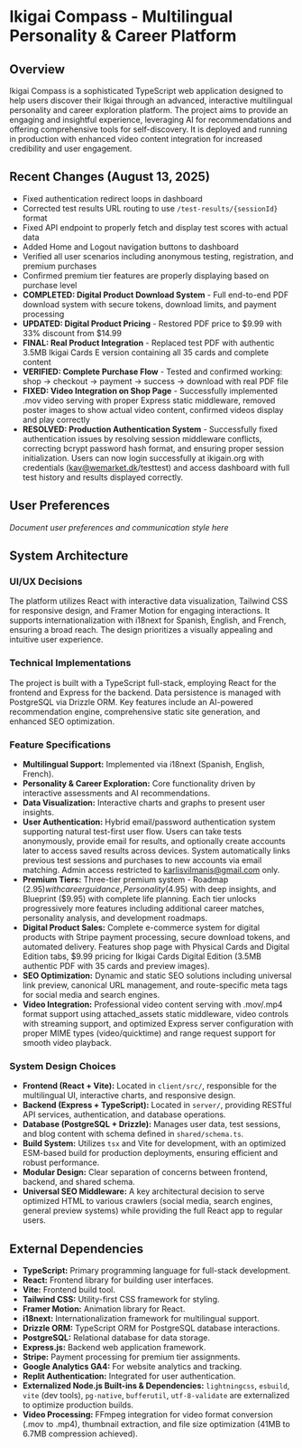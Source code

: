 # Ikigai Compass - Multilingual Personality & Career Platform

## Overview
Ikigai Compass is a sophisticated TypeScript web application designed to help users discover their Ikigai through an advanced, interactive multilingual personality and career exploration platform. The project aims to provide an engaging and insightful experience, leveraging AI for recommendations and offering comprehensive tools for self-discovery. It is deployed and running in production with enhanced video content integration for increased credibility and user engagement.

## Recent Changes (August 13, 2025)
- Fixed authentication redirect loops in dashboard
- Corrected test results URL routing to use `/test-results/{sessionId}` format
- Fixed API endpoint to properly fetch and display test scores with actual data
- Added Home and Logout navigation buttons to dashboard
- Verified all user scenarios including anonymous testing, registration, and premium purchases
- Confirmed premium tier features are properly displaying based on purchase level
- **COMPLETED: Digital Product Download System** - Full end-to-end PDF download system with secure tokens, download limits, and payment processing
- **UPDATED: Digital Product Pricing** - Restored PDF price to $9.99 with 33% discount from $14.99
- **FINAL: Real Product Integration** - Replaced test PDF with authentic 3.5MB Ikigai Cards E version containing all 35 cards and complete content
- **VERIFIED: Complete Purchase Flow** - Tested and confirmed working: shop → checkout → payment → success → download with real PDF file
- **FIXED: Video Integration on Shop Page** - Successfully implemented .mov video serving with proper Express static middleware, removed poster images to show actual video content, confirmed videos display and play correctly
- **RESOLVED: Production Authentication System** - Successfully fixed authentication issues by resolving session middleware conflicts, correcting bcrypt password hash format, and ensuring proper session initialization. Users can now login successfully at ikigain.org with credentials (kav@wemarket.dk/testtest) and access dashboard with full test history and results displayed correctly.

## User Preferences
*Document user preferences and communication style here*

## System Architecture

### UI/UX Decisions
The platform utilizes React with interactive data visualization, Tailwind CSS for responsive design, and Framer Motion for engaging interactions. It supports internationalization with i18next for Spanish, English, and French, ensuring a broad reach. The design prioritizes a visually appealing and intuitive user experience.

### Technical Implementations
The project is built with a TypeScript full-stack, employing React for the frontend and Express for the backend. Data persistence is managed with PostgreSQL via Drizzle ORM. Key features include an AI-powered recommendation engine, comprehensive static site generation, and enhanced SEO optimization.

### Feature Specifications
- **Multilingual Support:** Implemented via i18next (Spanish, English, French).
- **Personality & Career Exploration:** Core functionality driven by interactive assessments and AI recommendations.
- **Data Visualization:** Interactive charts and graphs to present user insights.
- **User Authentication:** Hybrid email/password authentication system supporting natural test-first user flow. Users can take tests anonymously, provide email for results, and optionally create accounts later to access saved results across devices. System automatically links previous test sessions and purchases to new accounts via email matching. Admin access restricted to karlisvilmanis@gmail.com only.
- **Premium Tiers:** Three-tier premium system - Roadmap ($2.95) with career guidance, Personality ($4.95) with deep insights, and Blueprint ($9.95) with complete life planning. Each tier unlocks progressively more features including additional career matches, personality analysis, and development roadmaps.
- **Digital Product Sales:** Complete e-commerce system for digital products with Stripe payment processing, secure download tokens, and automated delivery. Features shop page with Physical Cards and Digital Edition tabs, $9.99 pricing for Ikigai Cards Digital Edition (3.5MB authentic PDF with 35 cards and preview images).
- **SEO Optimization:** Dynamic and static SEO solutions including universal link preview, canonical URL management, and route-specific meta tags for social media and search engines.
- **Video Integration:** Professional video content serving with .mov/.mp4 format support using attached_assets static middleware, video controls with streaming support, and optimized Express server configuration with proper MIME types (video/quicktime) and range request support for smooth video playback.

### System Design Choices
- **Frontend (React + Vite):** Located in `client/src/`, responsible for the multilingual UI, interactive charts, and responsive design.
- **Backend (Express + TypeScript):** Located in `server/`, providing RESTful API services, authentication, and database operations.
- **Database (PostgreSQL + Drizzle):** Manages user data, test sessions, and blog content with schema defined in `shared/schema.ts`.
- **Build System:** Utilizes `tsx` and Vite for development, with an optimized ESM-based build for production deployments, ensuring efficient and robust performance.
- **Modular Design:** Clear separation of concerns between frontend, backend, and shared schema.
- **Universal SEO Middleware:** A key architectural decision to serve optimized HTML to various crawlers (social media, search engines, general preview systems) while providing the full React app to regular users.

## External Dependencies

- **TypeScript:** Primary programming language for full-stack development.
- **React:** Frontend library for building user interfaces.
- **Vite:** Frontend build tool.
- **Tailwind CSS:** Utility-first CSS framework for styling.
- **Framer Motion:** Animation library for React.
- **i18next:** Internationalization framework for multilingual support.
- **Drizzle ORM:** TypeScript ORM for PostgreSQL database interactions.
- **PostgreSQL:** Relational database for data storage.
- **Express.js:** Backend web application framework.
- **Stripe:** Payment processing for premium tier assignments.
- **Google Analytics GA4:** For website analytics and tracking.
- **Replit Authentication:** Integrated for user authentication.
- **Externalized Node.js Built-ins & Dependencies:** `lightningcss`, `esbuild`, `vite` (dev tools), `pg-native`, `bufferutil`, `utf-8-validate` are externalized to optimize production builds.
- **Video Processing:** FFmpeg integration for video format conversion (.mov to .mp4), thumbnail extraction, and file size optimization (41MB to 6.7MB compression achieved).